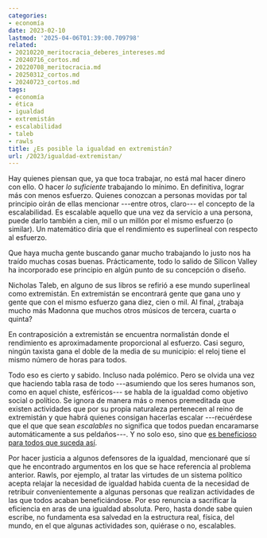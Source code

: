 ```yaml
---
categories:
- economía
date: 2023-02-10
lastmod: '2025-04-06T01:39:00.709798'
related:
- 20210220_meritocracia_deberes_intereses.md
- 20240716_cortos.md
- 20220708_meritocracia.md
- 20250312_cortos.md
- 20240723_cortos.md
tags:
- economía
- ética
- igualdad
- extremistán
- escalabilidad
- taleb
- rawls
title: ¿Es posible la igualdad en extremistán?
url: /2023/igualdad-extremistan/
---
```


Hay quienes piensan que, ya que toca trabajar, no está mal hacer dinero con ello. O hacer _lo suficiente_ trabajando lo mínimo. En definitiva, lograr más con menos esfuerzo. Quienes conozcan a personas movidas por tal principio oirán de ellas mencionar ---entre otros, claro--- el concepto de la escalabilidad. Es escalable aquello que una vez da servicio a una persona, puede darlo también a cien, mil o un millón por el mismo esfuerzo (o similar). Un matemático diría que el rendimiento es superlineal con respecto al esfuerzo.

Que haya mucha gente buscando ganar mucho trabajando lo justo nos ha traído muchas cosas buenas. Prácticamente, todo lo salido de Silicon Valley ha incorporado ese principio en algún punto de su concepción o diseño.

Nicholas Taleb, en alguno de sus libros se refirió a ese mundo superlineal como extremistán. En extremistán se encontrará gente que gana uno y gente que con el mismo esfuerzo gana diez, cien o mil. Al final, ¿trabaja mucho más Madonna que muchos otros músicos de tercera, cuarta o quinta?

En contraposición a extremistán se encuentra normalistán donde el rendimiento es aproximadamente proporcional al esfuerzo. Casi seguro, ningún taxista gana el doble de la media de su municipio: el reloj tiene el mismo número de horas para todos.

Todo eso es cierto y sabido. Incluso nada polémico. Pero se olvida una vez que haciendo tabla rasa de todo ---asumiendo que los seres humanos son, como en aquel chiste, esféricos--- se habla de la igualdad como objetivo social o político. Se ignora de manera más o menos premeditada que existen actividades que por su propia naturaleza pertenecen al reino de extremistán y que habrá quienes consigan hacerlas escalar ---recuérdese que el que que sean _escalables_ no significa que todos puedan encaramarse automáticamente a sus peldaños---. Y no solo eso, sino que [es beneficioso para todos que suceda así](http://www.datanalytics.com/2018/11/06/que-hay-de-malo-en-gorronear-investigacion-basica/).

Por hacer justicia a algunos defensores de la igualdad, mencionaré que sí que he encontrado argumentos en los que se hace referencia al problema anterior. Rawls, por ejemplo, al tratar las virtudes de un sistema político acepta relajar la necesidad de igualdad habida cuenta de la necesidad de retribuir convenientemente a algunas personas que realizan actividades de las que todos acaban beneficiándose. Por eso renuncia a sacrificar la eficiencia en aras de una igualdad absoluta. Pero, hasta donde sabe quien escribe, no fundamenta esa salvedad en la estructura real, física, del mundo, en el que algunas actividades son, quiérase o no, escalables.